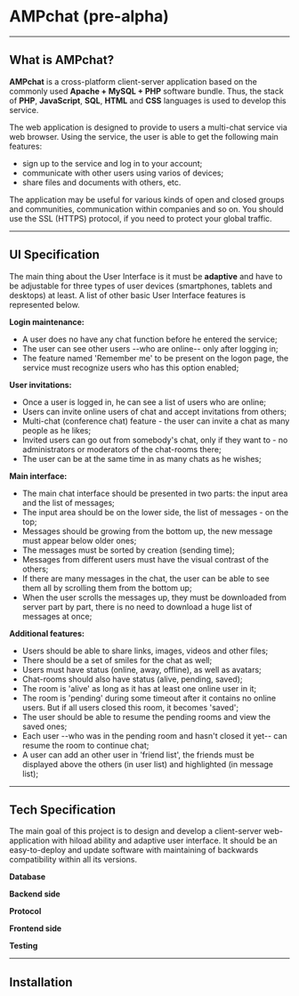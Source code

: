 AMPchat (pre-alpha)
===================


----------------
What is AMPchat?
----------------

**AMPchat** is a cross-platform client-server application based on the 
commonly used **Apache + MySQL + PHP** software bundle. Thus, the stack 
of **PHP**, **JavaScript**, **SQL**, **HTML** and **CSS** languages is 
used to develop this service.

The web application is designed to provide to users a multi-chat service 
via web browser. Using the service, the user is able to get the following 
main features:

* sign up to the service and log in to your account;
* communicate with other users using varios of devices;
* share files and documents with others, etc.

The application may be useful for various kinds of open and closed groups 
and communities, communication within companies and so on. You should use 
the SSL (HTTPS) protocol, if you need to protect your global traffic.


----------------
UI Specification
----------------

The main thing about the User Interface is it must be **adaptive** and have 
to be adjustable for three types of user devices (smartphones, tablets and 
desktops) at least. A list of other basic User Interface features is 
represented below.

**Login maintenance:**

* A user does no have any chat function before he entered the service;
* The user can see other users --who are online-- only after logging in;
* The feature named 'Remember me' to be present on the logon page, the 
service must recognize users who has this option enabled;

**User invitations:**

* Once a user is logged in, he can see a list of users who are online;
* Users can invite online users of chat and accept invitations from others;
* Multi-chat (conference chat) feature - the user can invite a chat as 
many people as he likes;
* Invited users can go out from somebody's chat, only if they want to - no 
administrators or moderators of the chat-rooms there;
* The user can be at the same time in as many chats as he wishes;

**Main interface:**

* The main chat interface should be presented in two parts: the input area 
and the list of messages;
* The input area should be on the lower side, the list of messages - on 
the top;
* Messages should be growing from the bottom up, the new message must 
appear below older ones;
* The messages must be sorted by creation (sending time);
* Messages from different users must have the visual contrast of the others;
* If there are many messages in the chat, the user can be able to see them 
all by scrolling them from the bottom up;
* When the user scrolls the messages up, they must be downloaded from server 
part by part, there is no need to download a huge list of messages at once; 

**Additional features:**

* Users should be able to share links, images, videos and other files;
* There should be a set of smiles for the chat as well;
* Users must have status (online, away, offline), as well as avatars;
* Chat-rooms should also have status (alive, pending, saved);
* The room is 'alive' as long as it has at least one online user in it;
* The room is 'pending' during some timeout after it contains no online 
users. But if all users closed this room, it becomes 'saved';
* The user should be able to resume the pending rooms and view the saved 
ones;
* Each user --who was in the pending room and hasn't closed it yet-- can 
resume the room to continue chat;
* A user can add an other user in 'friend list', the friends must be 
displayed above the others (in user list) and highlighted (in message list);


------------------
Tech Specification
------------------

The main goal of this project is to design and develop a client-server 
web-application with hiload ability and adaptive user interface. It should 
be an easy-to-deploy and update software with maintaining of backwards 
compatibility within all its versions.

**Database**


**Backend side**


**Protocol**


**Frontend side**


**Testing**


-------------
Installation
-------------


